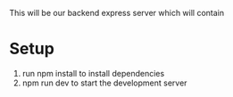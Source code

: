 This will be our backend express server which will contain

# Setup
1. run npm install to install dependencies
2. npm run dev to start the development server
